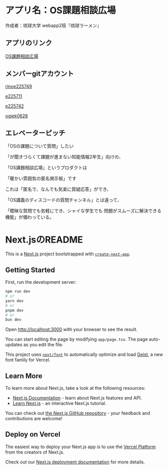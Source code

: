 # アプリ名：OS課題相談広場

作成者：琉球大学 webapp2班『琉球ラーメン』

## アプリのリンク

[OS課題相談広場](https://enpit-2024-web2.vercel.app/)

## メンバーgitアカウント

[rinoe225749](https://github.com/Rino225749)

[e225711](https://github.com/e225711)

[e225742](https://github.com/e225742)

[ogiek0628](https://github.com/ogiek0628)

## エレベーターピッチ

「OSの課題について質問」したい

「が聞きづらくて課題が進まない知能情報2年生」向けの、

「OS課題相談広場」というプロダクトは

「暖かい雰囲気の匿名掲示板」です

これは「匿名で、なんでも気楽に質疑応答」ができ、

「OS講義のディスコードの質問チャンネル」とは違って、

「曖昧な質問でも気軽にでき、シャイな学生でも
問題がスムーズに解決できる機能」が備わっている。

# Next.jsのREADME

This is a [Next.js](https://nextjs.org) project bootstrapped with [`create-next-app`](https://nextjs.org/docs/app/api-reference/cli/create-next-app).

## Getting Started

First, run the development server:

```bash
npm run dev
# or
yarn dev
# or
pnpm dev
# or
bun dev
```

Open [http://localhost:3000](http://localhost:3000) with your browser to see the result.

You can start editing the page by modifying `app/page.tsx`. The page auto-updates as you edit the file.

This project uses [`next/font`](https://nextjs.org/docs/app/building-your-application/optimizing/fonts) to automatically optimize and load [Geist](https://vercel.com/font), a new font family for Vercel.

## Learn More

To learn more about Next.js, take a look at the following resources:

- [Next.js Documentation](https://nextjs.org/docs) - learn about Next.js features and API.
- [Learn Next.js](https://nextjs.org/learn) - an interactive Next.js tutorial.

You can check out [the Next.js GitHub repository](https://github.com/vercel/next.js) - your feedback and contributions are welcome!

## Deploy on Vercel

The easiest way to deploy your Next.js app is to use the [Vercel Platform](https://vercel.com/new?utm_medium=default-template&filter=next.js&utm_source=create-next-app&utm_campaign=create-next-app-readme) from the creators of Next.js.

Check out our [Next.js deployment documentation](https://nextjs.org/docs/app/building-your-application/deploying) for more details.
